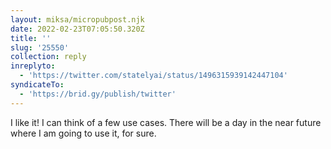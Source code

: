 ```yaml
---
layout: miksa/micropubpost.njk
date: 2022-02-23T07:05:50.320Z
title: ''
slug: '25550'
collection: reply
inreplyto:
  - 'https://twitter.com/statelyai/status/1496315939142447104'
syndicateTo:
  - 'https://brid.gy/publish/twitter'
---
```

I like it! I can think of a few use cases. There will be a day in the near future where I am going to use it, for sure.
